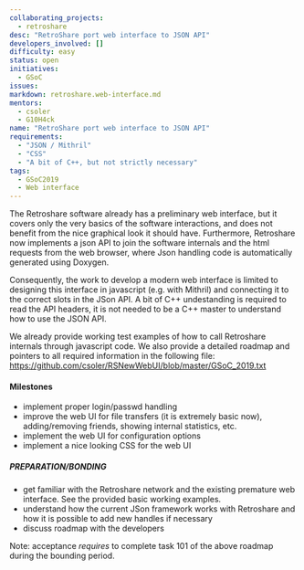 ```yaml
---
collaborating_projects:
  - retroshare
desc: "RetroShare port web interface to JSON API"
developers_involved: []
difficulty: easy
status: open
initiatives:
  - GSoC
issues:
markdown: retroshare.web-interface.md
mentors:
  - csoler
  - G10H4ck
name: "RetroShare port web interface to JSON API"
requirements:
  - "JSON / Mithril"
  - "CSS"
  - "A bit of C++, but not strictly necessary"
tags:
  - GSoC2019
  - Web interface
---
```


The Retroshare software already has a preliminary web interface, but it covers only the
very basics of the software interactions, and does not benefit from the nice
graphical look it should have.  Furthermore, Retroshare now implements a json API to join the software
internals and the html requests from the web browser, where Json handling code is automatically generated using Doxygen. 

Consequently, the work to develop a modern web interface is limited to designing this interface in javascript (e.g. with Mithril) and 
connecting it to the correct slots in the JSon API.  A bit of C++ undestanding is required to read the API headers, it is not 
needed to be a C++ master to understand how to use the JSON API.

We already provide working test examples of how to call Retroshare internals
through javascript code. We also provide a detailed roadmap and pointers to all required information
in the following file: 
	https://github.com/csoler/RSNewWebUI/blob/master/GSoC_2019.txt

#### Milestones

* implement proper login/passwd handling 
* improve the web UI for file transfers (it is extremely basic now), adding/removing friends, showing internal statistics, etc.
* implement the web UI for configuration options
* implement a nice looking CSS for the web UI

##### PREPARATION/BONDING

* get familiar with the Retroshare network and the existing premature web interface. See the provided basic working examples.
* understand how the current JSon framework works with Retroshare and how it is possible to add new handles if necessary
* discuss roadmap with the developers

Note: acceptance *requires* to complete task 101 of the above roadmap during the bounding period.



